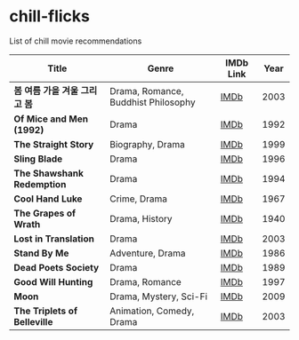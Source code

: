 # chill-flicks
List of chill movie recommendations


| Title                                             | Genre                                      | IMDb Link                                          | Year |
|---------------------------------------------------|--------------------------------------------|---------------------------------------------------|------|
| **봄 여름 가을 겨울 그리고 봄**                  | Drama, Romance, Buddhist Philosophy       | [IMDb](https://www.imdb.com/title/tt0374546/)     | 2003 |
| **Of Mice and Men (1992)**                        | Drama                                     | [IMDb](https://www.imdb.com/title/tt0105046/)     | 1992 |
| **The Straight Story**                            | Biography, Drama                          | [IMDb](https://www.imdb.com/title/tt0166896/)     | 1999 |
| **Sling Blade**                                   | Drama                                     | [IMDb](https://www.imdb.com/title/tt0117666/)     | 1996 |
| **The Shawshank Redemption**                      | Drama                                     | [IMDb](https://www.imdb.com/title/tt0111161/)     | 1994 |
| **Cool Hand Luke**                                | Crime, Drama                              | [IMDb](https://www.imdb.com/title/tt0061512/)     | 1967 |
| **The Grapes of Wrath**                           | Drama, History                            | [IMDb](https://www.imdb.com/title/tt0032551)      | 1940 |
| **Lost in Translation**                           | Drama                                     | [IMDb](https://www.imdb.com/title/tt0335266/)     | 2003 |
| **Stand By Me**                                   | Adventure, Drama                          | [IMDb](https://www.imdb.com/title/tt0092005/)     | 1986 |
| **Dead Poets Society**                            | Drama                                     | [IMDb](https://www.imdb.com/title/tt0097165/)     | 1989 |
| **Good Will Hunting**                             | Drama, Romance                            | [IMDb](https://www.imdb.com/title/tt0119217/)     | 1997 |
| **Moon**                                          | Drama, Mystery, Sci-Fi                    | [IMDb](https://www.imdb.com/title/tt1182345/)     | 2009 |
| **The Triplets of Belleville**                    | Animation, Comedy, Drama                  | [IMDb](https://www.imdb.com/title/tt0286244/)     | 2003 |

